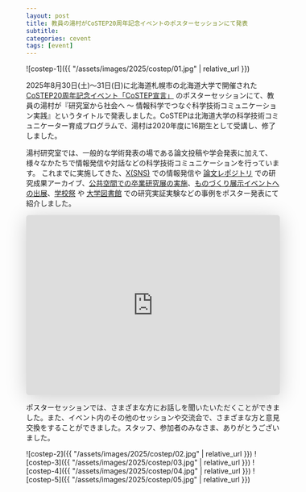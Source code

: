 ```yaml
---
layout: post
title: 教員の湯村がCoSTEP20周年記念イベントのポスターセッションにて発表
subtitle: 
categories: cevent
tags: [event]
---
```

![costep-1]({{ "/assets/images/2025/costep/01.jpg" | relative_url }})

2025年8月30日(土)〜31日(日)に北海道札幌市の北海道大学で開催された [CoSTEP20周年記念イベント「CoSTEP宣言」](https://costep.open-ed.hokudai.ac.jp/event/30849) のポスターセッションにて、教員の湯村が『研究室から社会へ 〜 情報科学でつなぐ科学技術コミュニケーション実践』というタイトルで発表しました。CoSTEPは北海道大学の科学技術コミュニケーター育成プログラムで、湯村は2020年度に16期生として受講し、修了しました。

湯村研究室では、一般的な学術発表の場である論文投稿や学会発表に加えて、様々なかたちで情報発信や対話などの科学技術コミュニケーションを行っています。
これまでに実施してきた、[X(SNS)](https://x.com/yumulab) での情報発信や [論文レポジトリ](https://dl.yumulab.org/) での研究成果アーカイブ、[公共空間での卒業研究展の実施](https://www.yumulab.org/event/2025/02/08/sotsuten.html)、[ものづくり展示イベントへの出展](https://www.yumulab.org/event/2024/04/29/NThakodate.html)、[学校祭](https://www.yumulab.org/event/2024/10/13/sotensai.html) や [大学図書館](https://x.com/yumulab/status/1864580212278874412) での研究実証実験などの事例をポスター発表にて紹介しました。

<iframe class="speakerdeck-iframe" frameborder="0" src="https://speakerdeck.com/player/b2279caeacff4b5c800d880bd559dcf7" title="研究室から社会へ 〜 情報科学でつなぐ科学技術コミュニケーション実践 / #CoSTEP20th" allowfullscreen="true" style="border: 0px; background: padding-box padding-box rgba(0, 0, 0, 0.1); margin: 0px; padding: 0px; border-radius: 6px; box-shadow: rgba(0, 0, 0, 0.2) 0px 5px 40px; width: 100%; height: auto; aspect-ratio: 560 / 397;" data-ratio="1.4105793450881612"></iframe>

ポスターセッションでは、さまざまな方にお話しを聞いたいただくことができました。また、イベント内のその他のセッションや交流会で、さまざまな方と意見交換をすることができました。スタッフ、参加者のみなさま、ありがとうございました。

![costep-2]({{ "/assets/images/2025/costep/02.jpg" | relative_url }})
![costep-3]({{ "/assets/images/2025/costep/03.jpg" | relative_url }})
![costep-4]({{ "/assets/images/2025/costep/04.jpg" | relative_url }})
![costep-5]({{ "/assets/images/2025/costep/05.jpg" | relative_url }})

